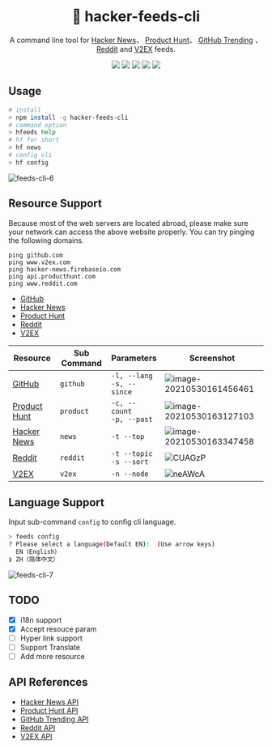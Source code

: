 <div align="center">

# 📰 hacker-feeds-cli

A command line tool for [Hacker News](https://news.ycombinator.com/)、 [Product Hunt](https://www.producthunt.com/)、 [GitHub Trending](http://github.com/trending) 、[Reddit](https://www.reddit.com/) and [V2EX](https://www.v2ex.com/) feeds.

[![](https://shields.io/badge/Reddit-FF4500?logo=reddit&style=flat-square&logoColor=white)](https://www.reddit.com/) [![](https://shields.io/badge/GitHub%20Trending-black?logo=GitHub&style=flat-square&logoColor=white)](http://github.com/trending) [![](https://shields.io/badge/Hacker%20News-f0652f?logo=y%20combinator&style=flat-square&logoColor=white)](https://news.ycombinator.com/) [![](https://shields.io/badge/Product%20Hunt-da552f?logo=Product%20Hunt&style=flat-square&logoColor=white)](https://www.producthunt.com/) [![](https://shields.io/badge/V2EX-222223?logo=V&style=flat-square&logoColor=ffffff)](https://www.v2ex.com/)

</div>

## Usage

```bash
# install
> npm install -g hacker-feeds-cli
# command option
> hfeeds help
# hf for short
> hf news
# config cli
> hf config
```

![feeds-cli-6](https://mayandev.oss-cn-hangzhou.aliyuncs.com/uPic/feeds-cli-6.png)

## Resource Support

Because most of the web servers are located abroad, please make sure your network can access the above website properly. You can try pinging the following domains.

```console
ping github.com
ping www.v2ex.com
ping hacker-news.firebaseio.com
ping api.producthunt.com
ping www.reddit.com
```

- [GitHub](http://github.com/)
- [Hacker News](https://news.ycombinator.com/)
- [Product Hunt](https://www.producthunt.com/)
- [Reddit](https://www.reddit.com/)
- [V2EX](https://www.v2ex.com/)

| Resource | Sub Command | Parameters | Screenshot |
| --- | --- | --- | --- |
| [GitHub](http://github.com/) | `github` | `-l, --lang`<br>`-s, --since` | ![image-20210530161456461](https://mayandev.oss-cn-hangzhou.aliyuncs.com/uPic/image-20210530161456461.png) |
| [Product Hunt](https://www.producthunt.com/) | `product` | `-c, --count`<br>`-p, --past` | ![image-20210530163127103](https://mayandev.oss-cn-hangzhou.aliyuncs.com/uPic/image-20210530163127103.png) |
| [Hacker News](https://news.ycombinator.com/) | `news` | `-t --top` | ![image-20210530163347458](https://mayandev.oss-cn-hangzhou.aliyuncs.com/uPic/image-20210530163347458.png) |
| [Reddit](https://www.reddit.com/) | `reddit` | `-t --topic`<br>`-s --sort` | ![CUAGzP](https://mayandev.oss-cn-hangzhou.aliyuncs.com/uPic/CUAGzP.png) |
| [V2EX](https://www.v2ex.com/) | `v2ex` | `-n --node` | ![neAWcA](https://mayandev.oss-cn-hangzhou.aliyuncs.com/uPic/neAWcA.png) |

## Language Support

Input sub-command `config` to config cli language.

```bash
> feeds config
? Please select a language(Default EN):  (Use arrow keys)
  EN（English）
❯ ZH（简体中文）
```

![feeds-cli-7](https://mayandev.oss-cn-hangzhou.aliyuncs.com/uPic/feeds-cli-7.png)

## TODO

- [x] i18n support
- [x] Accept resouce param
- [ ] Hyper link support
- [ ] Support Translate
- [ ] Add more resource

## API References

- [Hacker News API](https://github.com/HackerNews/API)
- [Product Hunt API](https://github.com/producthunt/producthunt-api)
- [GitHub Trending API](https://github.com/huchenme/github-trending-api)
- [Reddit API](https://www.reddit.com/dev/api/)
- [V2EX API](https://v2ex.com/p/7v9TEc53)

